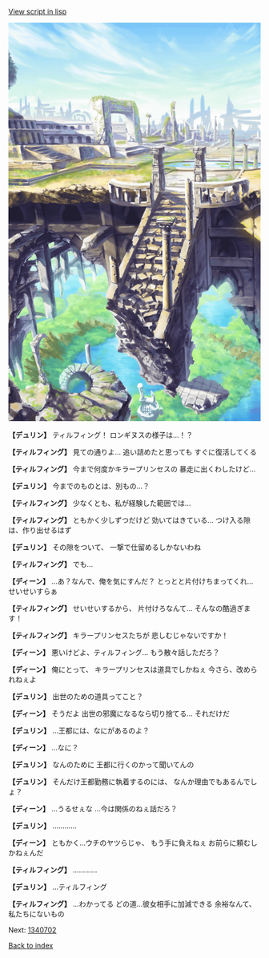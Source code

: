 [View script in lisp](../scripts/1340502.txt)

![antiquity.png](../images/backgrounds/antiquity.png)

**【デュリン】**
ティルフィング！
ロンギヌスの様子は…！？

**【ティルフィング】**
見ての通りよ…
追い詰めたと思っても
すぐに復活してくる

**【ティルフィング】**
今まで何度かキラープリンセスの
暴走に出くわしたけど…

**【デュリン】**
今までのものとは、別もの…？

**【ティルフィング】**
少なくとも、私が経験した範囲では…

**【ティルフィング】**
ともかく少しずつだけど
効いてはきている…
つけ入る隙は、作り出せるはず

**【デュリン】**
その隙をついて、
一撃で仕留めるしかないわね

**【ティルフィング】**
でも…

**【ディーン】**
…あ？なんで、俺を気にすんだ？
とっとと片付けちまってくれ…
せいせいすらぁ

**【ティルフィング】**
せいせいするから、
片付けろなんて…
そんなの酷過ぎます！

**【ティルフィング】**
キラープリンセスたちが
悲しむじゃないですか！

**【ディーン】**
悪いけどよ、ティルフィング…
もう散々話しただろ？

**【ディーン】**
俺にとって、
キラープリンセスは道具でしかねぇ
今さら、改められねぇよ

**【デュリン】**
出世のための道具ってこと？

**【ディーン】**
そうだよ
出世の邪魔になるなら切り捨てる…
それだけだ

**【デュリン】**
…王都には、なにがあるのよ？

**【ディーン】**
…なに？

**【デュリン】**
なんのために
王都に行くのかって聞いてんの

**【デュリン】**
そんだけ王都勤務に執着するのには、
なんか理由でもあるんでしょ？

**【ディーン】**
…うるせぇな
…今は関係のねぇ話だろ？

**【デュリン】**
…………

**【ディーン】**
ともかく…ウチのヤツらじゃ、
もう手に負えねぇ
お前らに頼むしかねぇんだ

**【ティルフィング】**
…………

**【デュリン】**
…ティルフィング

**【ティルフィング】**
…わかってる
どの道…彼女相手に加減できる
余裕なんて、私たちにないもの

Next: [1340702](1340702.md)

[Back to index](index.md)
